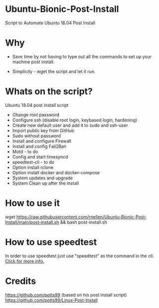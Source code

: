 # Ubuntu-Bionic-Post-Install
Script to Automate Ubuntu 18.04 Post Install

# Why 
- Save time by not having to type out all the commands to set up your machine post install.

- Simplicity - wget the script and let it run.

# Whats on the script?
Ubuntu 18.04 post install script

- Change root password
- Configure ssh (disable root login, keybased login, hardening)
- Create new default user and add it to sudo and ssh-user
- Import public key from GitHub
- Sudo without password
- Install and configure Firewall
- Install and config Fail2Ban
- Motd - to do
- Config and start timesyncd
- speedtest-cli - to do
- Option install rclone
- Option install docker and docker-compose
- System updates and upgrade
- System Clean up after the install

# How to use it
wget https://raw.githubusercontent.com/rnellen/Ubuntu-Bionic-Post-Install/main/post-install.sh && bash post-install.sh

# How to use speedtest
In order to use speedtest just use "speedtest" as the command in the cli.[ Click for more info.](https://github.com/sivel/speedtest-cli)

# Credits
https://github.com/potts99 (based on his post install script) https://github.com/potts99/Linux-Post-Install
